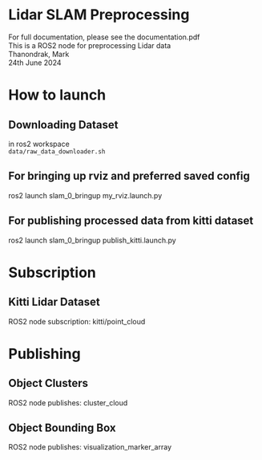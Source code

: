 # Lidar SLAM Preprocessing
For full documentation, please see the documentation.pdf\
This is a ROS2 node for preprocessing Lidar data\
Thanondrak, Mark\
24th June 2024
# How to launch
## Downloading Dataset
in ros2 workspace\
	`data/raw_data_downloader.sh`
## For bringing up rviz and preferred saved config 
ros2 launch slam_0_bringup my_rviz.launch.py 
## For publishing processed data from kitti dataset
ros2 launch slam_0_bringup publish_kitti.launch.py 
# Subscription
## Kitti Lidar Dataset
ROS2 node subscription: kitti/point_cloud
# Publishing
## Object Clusters
ROS2 node publishes: cluster_cloud
## Object Bounding Box
ROS2 node publishes: visualization_marker_array
